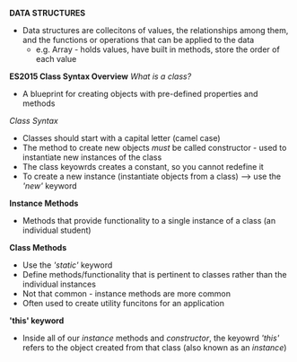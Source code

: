 **DATA STRUCTURES**

- Data structures are collecitons of values, the relationships among them, and the functions or operations that can be applied to the data
  - e.g. Array - holds values, have built in methods, store the order of each value

**ES2015 Class Syntax Overview**
*What is a class?*
- A blueprint for creating objects with pre-defined properties and methods

*Class Syntax*
- Classes should start with a capital letter (camel case)
- The method to create new objects *must* be called constructor - used to instantiate new instances of the class
- The class keyowrds creates a constant, so you cannot redefine it 
- To create a new instance (instantiate objects from a class) --> use the *'new'* keyword

**Instance Methods**
- Methods that provide functionality to a single instance of a class (an individual student)

**Class Methods**
- Use the *'static'* keyword
- Define methods/functionality that is pertinent to classes rather than the individual instances
- Not that common - instance methods are more common
- Often used to create utility funcitons for an application

**'this' keyword**
- Inside all of our *instance* methods and *constructor*, the keyowrd *'this'* refers to the object created from that class (also known as an *instance*)
